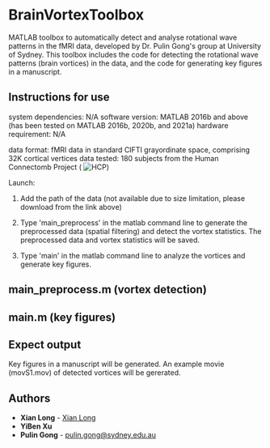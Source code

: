 # BrainVortexToolbox
MATLAB toolbox to automatically detect and analyse rotational wave patterns in the fMRI data, developed by Dr. Pulin Gong's group at University of Sydney. This toolbox includes the code for detecting the rotational wave patterns (brain vortices) in the data, and the code for generating key figures in a manuscript.

## Instructions for use
system dependencies: N/A
software version: MATLAB 2016b and above (has been tested on MATLAB 2016b, 2020b, and 2021a)
hardware requirement: N/A

data format: fMRI data in standard CIFTI grayordinate space, comprising 32K cortical vertices
data tested: 180 subjects from the Human Connectomb Project (
![HCP](https://db.humanconnectome.org/app/template/Login.vm;jsessionid=891FD879A328E1BB3F1B13BAE7655A9E)) 

Launch: 
1. Add the path of the data (not available due to size limitation, please download from the link above)

2. Type 'main_preprocess' in the matlab command line to generate the preprocessed data (spatial filtering) and detect the vortex statistics.
The preprocessed data and vortex statistics will be saved.

3. Type 'main' in the matlab command line to analyze the vortices and generate key figures.


## main_preprocess.m (vortex detection)


## main.m (key figures)


## Expect output
Key figures in a manuscript will be generated.
An example movie (movS1.mov) of detected vortices will be gererated.


## Authors

* **Xian Long** - [Xian Long](https://github.com/longxian319)
* **YiBen Xu** 
* **Pulin Gong** - pulin.gong@sydney.edu.au







